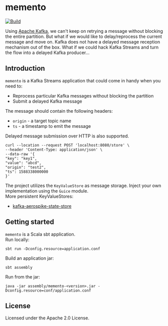 # memento
[![Build](https://github.com/reugn/memento/actions/workflows/build.yml/badge.svg)](https://github.com/reugn/memento/actions/workflows/build.yml)

Using [Apache Kafka](https://kafka.apache.org/), we can't keep on retrying a message without blocking the entire partition. But what if we would like
to delay/reprocess the current message and move on.
Kafka does not have a delayed message reception mechanism out of the box.
What if we could hack Kafka Streams and turn the flow into a delayed Kafka producer...

## Introduction
`memento` is a Kafka Streams application that could come in handy when you need to:
* Reprocess particular Kafka messages without blocking the partition
* Submit a delayed Kafka message

The message should contain the following headers:
* `origin` - a target topic name
* `ts` - a timestamp to emit the message

Delayed message submission over HTTP is also supported.
```
curl --location --request POST 'localhost:8080/store' \
--header 'Content-Type: application/json' \
--data-raw '{
"key": "key1",
"value": "abcd",
"origin": "test2",
"ts": 1588338000000
}'
```

The project utilizes the `KeyValueStore` as message storage. Inject your own implementation using the `Guice` module.  
More persistent KeyValueStores:
* [kafka-aerospike-state-store](https://github.com/reugn/kafka-aerospike-state-store)

## Getting started
`memento` is a Scala sbt application.  
Run locally:
```
sbt run -Dconfig.resource=application.conf
```
Build an application jar:
```
sbt assembly
```
Run from the jar:
```
java -jar assembly/memento-<version>.jar -Dconfig.resource=conf/application.conf
```

## License
Licensed under the Apache 2.0 License.
